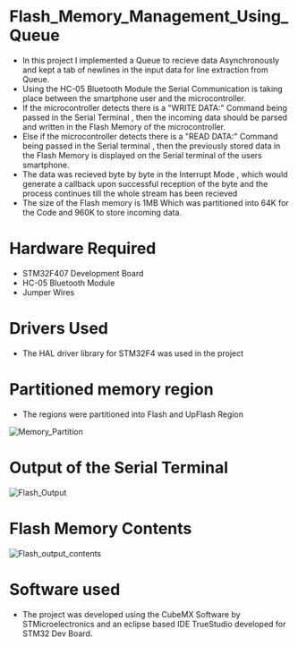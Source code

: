 # Flash_Memory_Management_Using_Queue

* In this project I implemented a Queue to recieve data Asynchronously and kept a tab of newlines in the input data for line extraction from Queue.
* Using the HC-05 Bluetooth Module the Serial Communication is taking place between the smartphone user and the microcontroller.
* If the microcontroller detects there is a "WRITE DATA:" Command being passed in the Serial Terminal , then the incoming data should be parsed and written in the Flash Memory of the microcontroller.
* Else if the microcontroller detects there is a "READ DATA:" Command being passed in the Serial terminal , then the previously stored data in the Flash Memory is displayed on the Serial terminal of the users smartphone.
* The data was recieved byte by byte in the Interrupt Mode , which would generate a callback upon successful reception of the byte and the process continues till the whole stream has been recieved 
* The size of the Flash memory is 1MB Which was partitioned into 64K for the Code and 960K to store incoming data.

# Hardware Required 

* STM32F407 Development Board 
* HC-05 Bluetooth Module
* Jumper Wires

# Drivers Used

* The HAL driver library for STM32F4 was used in the project 

# Partitioned memory region 

* The regions were partitioned into Flash and UpFlash Region 

![Memory_Partition](https://user-images.githubusercontent.com/51986101/63640528-7221d480-c66f-11e9-8a82-e08347818919.png)

# Output of the Serial Terminal 

![Flash_Output](https://user-images.githubusercontent.com/51986101/63640525-6cc48a00-c66f-11e9-853a-7fa82a164297.png)

# Flash Memory Contents

![Flash_output_contents](https://user-images.githubusercontent.com/51986101/63640530-73eb9800-c66f-11e9-9224-fb6ab9e7b792.png)

# Software used 

* The project was developed using the CubeMX Software by STMicroelectronics and an eclipse based IDE TrueStudio developed for STM32 Dev Board.
